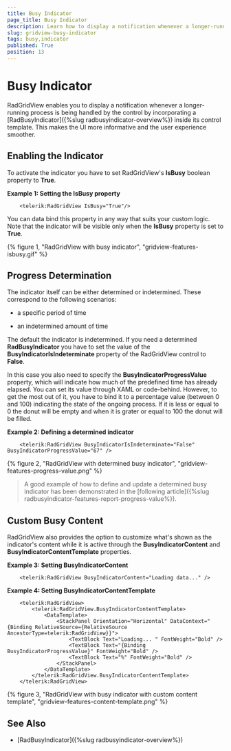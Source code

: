 ```yaml
---
title: Busy Indicator
page_title: Busy Indicator
description: Learn how to display a notification whenever a longer-running process is being handled by Telerik's {{ site.framework_name }} DataGrid by incorporating the RadBusyIndicator.
slug: gridview-busy-indicator
tags: busy,indicator
published: True
position: 13
---
```


# Busy Indicator

RadGridView enables you to display a notification whenever a longer-running process is being handled by the control by incorporating a [RadBusyIndicator]({%slug radbusyindicator-overview%}) inside its control template. This makes the UI more informative and the user experience smoother.

## Enabling the Indicator

To activate the indicator you have to set RadGridView's __IsBusy__ boolean property to __True__. 

__Example 1: Setting the IsBusy property__

```XAML
	<telerik:RadGridView IsBusy="True"/>
```

You can data bind this property in any way that suits your custom logic. Note that the indicator will be visible only when the __IsBusy__ property is set to __True__.

{% figure 1, "RadGridView with busy indicator", "gridview-features-isbusy.gif" %}

## Progress Determination

The indicator itself can be either determined or indetermined. These correspond to the following scenarios: 

* a specific period of time

* an indetermined amount of time

The default the indicator is indetermined. If you need a determined __RadBusyIndicator__ you have to set the value of the __BusyIndicatorIsIndeterminate__ property of the RadGridView control to __False__.

In this case you also need to specify the __BusyIndicatorProgressValue__ property, which will indicate how much of the predefined time has already elapsed. You can set its value through XAML or code-behind. However, to get the most out of it, you have to bind it to a percentage value (between 0 and 100) indicating the state of the ongoing process. If it is less or equal to 0 the donut will be empty and when it is grater or equal to 100 the donut will be filled.

__Example 2: Defining a determined indicator__

```XAML
	<telerik:RadGridView BusyIndicatorIsIndeterminate="False" BusyIndicatorProgressValue="67" />
```

{% figure 2, "RadGridView with determined busy indicator", "gridview-features-progress-value.png" %}

>A good example of how to define and update a determined busy indicator has been demonstrated in the [following article]({%slug radbusyindicator-features-report-progress-value%}).

## Custom Busy Content

RadGridView also provides the option to customize what's shown as the indicator's content while it is active through the __BusyIndicatorContent__ and __BusyIndicatorContentTemplate__ properties.

__Example 3: Setting BusyIndicatorContent__

```XAML
	<telerik:RadGridView BusyIndicatorContent="Loading data..." />
```

__Example 4: Setting BusyIndicatorContentTemplate__

```XAML
	<telerik:RadGridView>
        <telerik:RadGridView.BusyIndicatorContentTemplate>
            <DataTemplate>
                <StackPanel Orientation="Horizontal" DataContext="{Binding RelativeSource={RelativeSource AncestorType=telerik:RadGridView}}">
                    <TextBlock Text="Loading... " FontWeight="Bold" />
                    <TextBlock Text="{Binding BusyIndicatorProgressValue}" FontWeight="Bold" />
                    <TextBlock Text="%" FontWeight="Bold" />
                </StackPanel>
            </DataTemplate>
        </telerik:RadGridView.BusyIndicatorContentTemplate>
	</telerik:RadGridView>
```

{% figure 3, "RadGridView with busy indicator with custom content template", "gridview-features-content-template.png" %}

## See Also

* [RadBusyIndicator]({%slug radbusyindicator-overview%})
